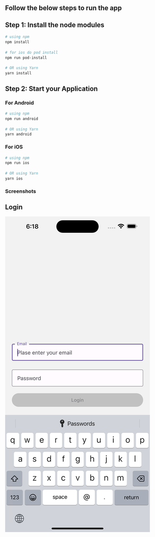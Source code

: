 ## Follow the below steps to run the app

## Step 1: Install the node modules

```bash
# using npm
npm install

# for ios do pod install
npm run pod-install

# OR using Yarn
yarn install

```

## Step 2: Start your Application

### For Android

```bash
# using npm
npm run android

# OR using Yarn
yarn android
```

### For iOS

```bash
# using npm
npm run ios

# OR using Yarn
yarn ios
```

### Screenshots

## Login

![Login Screen](./screenshots/login.png?raw=true 'Login')

